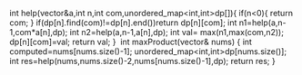 int help(vector<int>&a,int n,int com,unordered_map<int,int>dp[]){
if(n<0){
return com;
}
if(dp[n].find(com)!=dp[n].end())return dp[n][com];
int n1=help(a,n-1,com*a[n],dp);
int n2=help(a,n-1,a[n],dp);
int val= max(n1,max(com,n2));
dp[n][com]=val;
return val;
}
​
int maxProduct(vector<int>& nums) {
int computed=nums[nums.size()-1];
unordered_map<int,int>dp[nums.size()];
int res=help(nums,nums.size()-2,nums[nums.size()-1],dp);
return res;
}